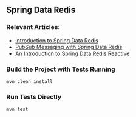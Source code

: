 ## Spring Data Redis

### Relevant Articles:
- [Introduction to Spring Data Redis](https://github.com/tomlxq/tutorials/spring-data-redis-tutorial)
- [PubSub Messaging with Spring Data Redis](https://github.com/tomlxq/tutorials/spring-data-redis-pub-sub)
- [An Introduction to Spring Data Redis Reactive](https://github.com/tomlxq/tutorials/spring-data-redis-reactive)

### Build the Project with Tests Running
```
mvn clean install
```

### Run Tests Directly
```
mvn test
```
